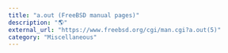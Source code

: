 ```yaml
---
title: "a.out (FreeBSD manual pages)"
description: "🌎"
external_url: "https://www.freebsd.org/cgi/man.cgi?a.out(5)"
category: "Miscellaneous"
---
```

